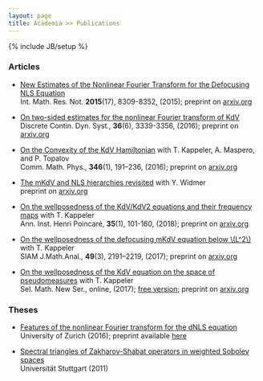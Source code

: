 ```yaml
---
layout: page
title: Academia >> Publications
---
```

{% include JB/setup %}

### Articles

- [New Estimates of the Nonlinear Fourier Transform for the Defocusing NLS Equation](https://dx.doi.org/10.1093/imrn/rnu208)<br />
  Int. Math. Res. Not. **2015**(17), 8309-8352, (2015); preprint on [arxiv.org](https://arxiv.org/abs/1403.1369)

- [On two-sided estimates for the nonlinear Fourier transform of KdV](https://dx.doi.org/10.3934/dcds.2016.36.3339)<br />
   Discrete Contin. Dyn. Syst., **36**(6), 3339-3356, (2016); preprint on [arxiv.org](https://arxiv.org/abs/1502.04550)

- [On the Convexity of the KdV Hamiltonian](https://dx.doi.org/10.1007/s00220-015-2563-x) with T. Kappeler, A. Maspero, and P. Topalov<br />
    Comm. Math. Phys., **346**(1), 191–236, (2016); preprint on [arxiv.org](https://arxiv.org/abs/1502.05857)

- [The mKdV and NLS hierarchies revisited](https://arxiv.org/abs/1601.07580) with Y. Widmer<br />
    preprint on [arxiv.org](https://arxiv.org/abs/1601.07580)

- [On the wellposedness of the KdV/KdV2 equations and their frequency maps](https://dx.doi.org/10.1016/j.anihpc.2017.03.003) with T. Kappeler<br />
  Ann. Inst. Henri Poincaré, **35**(1), 101-160, (2018); preprint on [arxiv.org](https://arxiv.org/abs/1605.06690)

- [On the wellposedness of the defocusing mKdV equation below \\(L^2\\)](https://dx.doi.org/10.1137/16M1096979) with T. Kappeler<br />
   SIAM J.Math.Anal., **49**(3), 2191–2219, (2017); preprint on [arxiv.org](https://arxiv.org/abs/1606.07052)

- [On the wellposedness of the KdV equation on the space of pseudomeasures](https://dx.doi.org/10.1007/s00029-017-0347-1) with T. Kappeler<br />
   Sel. Math. New Ser., online, (2017); [free version](http://rdcu.be/tWzu); preprint on [arxiv.org](https://arxiv.org/abs/1610.00278)


### Theses

- [Features of the nonlinear Fourier transform for the dNLS equation](https://doi.org/10.5167/uzh-126931)<br />
  University of Zurich (2016); preprint available [here](/Download/fs16/diss)

- [Spectral triangles of Zakharov-Shabat operators in weighted Sobolev spaces](/Download/ws11/da-fin)<br />
  Universität Stuttgart (2011)